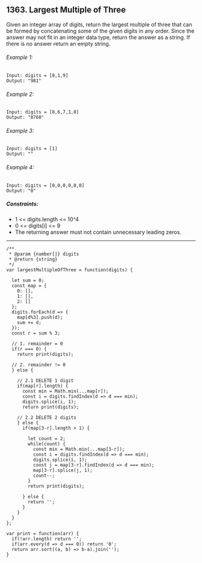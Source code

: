 ## 1363. Largest Multiple of Three

Given an integer array of digits, return the largest multiple of three that can be formed by concatenating some of the given digits in any order.
Since the answer may not fit in an integer data type, return the answer as a string.
If there is no answer return an empty string.

###### Example 1:
```
Input: digits = [8,1,9]
Output: "981"
```
###### Example 2:
```
Input: digits = [8,6,7,1,0]
Output: "8760"
```
###### Example 3:
```
Input: digits = [1]
Output: ""
```
###### Example 4:
```
Input: digits = [0,0,0,0,0,0]
Output: "0"
```

##### Constraints:
* 1 <= digits.length <= 10^4
* 0 <= digits[i] <= 9
* The returning answer must not contain unnecessary leading zeros.

---
```
/**
 * @param {number[]} digits
 * @return {string}
 */
var largestMultipleOfThree = function(digits) {
  
  let sum = 0;
  const map = {
    0: [],
    1: [],
    2: []
  };
  digits.forEach(d => {
    map[d%3].push(d);
    sum += d;
  });
  const r = sum % 3;
  
  // 1. remainder = 0
  if(r === 0) {
    return print(digits);
  
  // 2. remainder != 0
  } else {
    
    // 2.1 DELETE 1 digit
    if(map[r].length) {
      const min = Math.min(...map[r]);
      const i = digits.findIndex(d => d === min);
      digits.splice(i, 1);
      return print(digits);
      
    // 2.2 DELETE 2 digits
    } else {
      if(map[3-r].length > 1) {
        
        let count = 2;
        while(count) {
          const min = Math.min(...map[3-r]);
          const i = digits.findIndex(d => d === min);
          digits.splice(i, 1);  
          const j = map[3-r].findIndex(d => d === min);
          map[3-r].splice(j, 1);
          count--;
        }
        return print(digits);
        
      } else {
        return '';      
      }
    }
  }
};

var print = function(arr) {
  if(!arr.length) return '';
  if(arr.every(d => d === 0)) return '0';
  return arr.sort((a, b) => b-a).join('');
}
```
